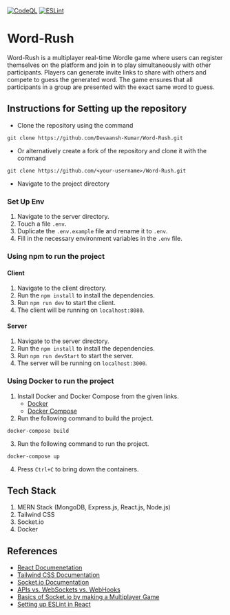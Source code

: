 [![CodeQL](https://github.com/helios2003/Word-Rush/actions/workflows/main.yml/badge.svg)](https://github.com/helios2003/Word-Rush/actions/workflows/main.yml)
[![ESLint](https://github.com/Devaansh-Kumar/Word-Rush/actions/workflows/eslint.yml/badge.svg)](https://github.com/Devaansh-Kumar/Word-Rush/actions/workflows/eslint.yml)

# Word-Rush
Word-Rush is a multiplayer real-time Wordle game where users can register themselves on the platform and join in to play simultaneously with other participants. Players can generate invite links to share with others and compete to guess the generated word. The game ensures that all participants in a group are presented with the exact same word to guess. 

## Instructions for Setting up the repository
* Clone the repository using the command
```
git clone https://github.com/Devaansh-Kumar/Word-Rush.git
```
* Or alternatively create a fork of the repository and clone it with the command
```
git clone https://github.com/<your-username>/Word-Rush.git
```
* Navigate to the project directory

### Set Up Env
1. Navigate to the server directory.
2. Touch a file `.env`.
3. Duplicate the `.env.example` file and rename it to `.env`.
4. Fill in the necessary environment variables in the `.env` file.

### Using npm to run the project

#### Client
1. Navigate to the client directory.
2. Run the ``npm install`` to install the dependencies.
3. Run ``npm run dev`` to start the client.
4. The client will be running on ``localhost:8080``.

#### Server
1. Navigate to the server directory.
2. Run the ``npm install`` to install the dependencies.
3. Run ``npm run devStart`` to start the server.
4. The server will be running on ``localhost:3000``.

### Using Docker to run the project
1. Install Docker and Docker Compose from the given links.
    * [Docker](https://docs.docker.com/engine/install/)
    * [Docker Compose](https://docs.docker.com/compose/install/)
2. Run the following command to build the project.
```
docker-compose build
```
3. Run the following command to run the project.
```
docker-compose up
```
4. Press ``Ctrl+C`` to bring down the containers.

## Tech Stack
1. MERN Stack (MongoDB, Express.js, React.js, Node.js)
2. Tailwind CSS
3. Socket.io
4. Docker

## References
* [React Documenetation](https://react.dev/learn)
* [Tailwind CSS Documentation](https://v2.tailwindcss.com/docs)
* [Socket.io Documentation](https://socket.io/docs/v4/)
* [APIs vs. WebSockets vs. WebHooks](https://blog.bitsrc.io/apis-vs-websockets-vs-webhooks-what-to-choose-5942b73aeb9b)
* [Basics of Socket.io by making a Multiplayer Game](https://dev.to/nitdgplug/learn-the-basics-of-socket-io-by-making-a-multiplayer-game-394g)
* [Setting up ESLint in React](https://medium.com/@RossWhitehouse/setting-up-eslint-in-react-c20015ef35f7)